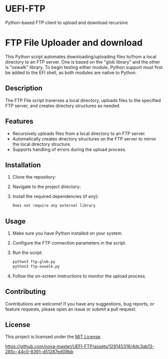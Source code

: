 # UEFI-FTP
Python-based FTP client to upload and download recursive

# FTP File Uploader and download

This Python script automates downloading/uploading files to/from a local directory to an FTP server. One is based on the "glob library" and the other is "oswalk" library. To begin testing either module, Python support must first be added to the EFI shell, as both modules are native to Python.

## Description

The FTP File script traverses a local directory, uploads files to the specified FTP server, and creates directory structures as needed.

## Features

- Recursively uploads files from a local directory to an FTP server.
- Automatically creates directory structures on the FTP server to mirror the local directory structure.
- Supports handling of errors during the upload process.

## Installation

1. Clone the repository:

  

2. Navigate to the project directory:

   

3. Install the required dependencies (if any):

    ```bash
    Does not require any external library
    ```

## Usage

1. Make sure you have Python installed on your system.
2. Configure the FTP connection parameters in the script.
3. Run the script:

    ```bash
    python3 ftp-glob.py
    python3 ftp-oswalk.py
    
    ```

4. Follow the on-screen instructions to monitor the upload process.

## Contributing

Contributions are welcome! If you have any suggestions, bug reports, or feature requests, please open an issue or submit a pull request.

## License

This project is licensed under the [MIT License](LICENSE).




https://github.com/nova-master/UEFI-FTP/assets/129145316/4dc3ab13-285c-44c0-8391-d51287ed09bb





